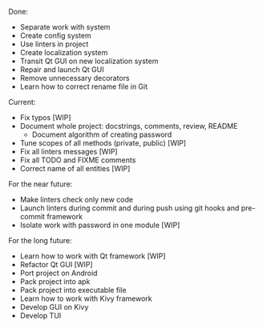 Done:

- Separate work with system
- Create config system
- Use linters in project
- Create localization system
- Transit Qt GUI on new localization system
- Repair and launch Qt GUI
- Remove unnecessary decorators
- Learn how to correct rename file in Git

Current:

- Fix typos [WIP]
- Document whole project: docstrings, comments, review, README
    - Document algorithm of creating password
- Tune scopes of all methods (private, public) [WIP]
- Fix all linters messages [WIP]
- Fix all TODO and FIXME comments
- Correct name of all entities [WIP]

For the near future:

- Make linters check only new code
- Launch linters during commit and during push using git hooks and pre-commit framework
- Isolate work with password in one module [WIP]

For the long future:

- Learn how to work with Qt framework [WIP]
- Refactor Qt GUI [WIP]
- Port project on Android
- Pack project into apk
- Pack project into executable file
- Learn how to work with Kivy framework
- Develop GUI on Kivy
- Develop TUI
